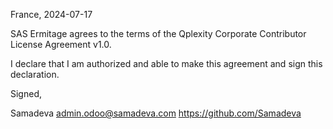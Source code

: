 France, 2024-07-17

SAS Ermitage agrees to the terms of the Qplexity Corporate Contributor License
Agreement v1.0.

I declare that I am authorized and able to make this agreement and sign this
declaration.

Signed,

Samadeva admin.odoo@samadeva.com https://github.com/Samadeva